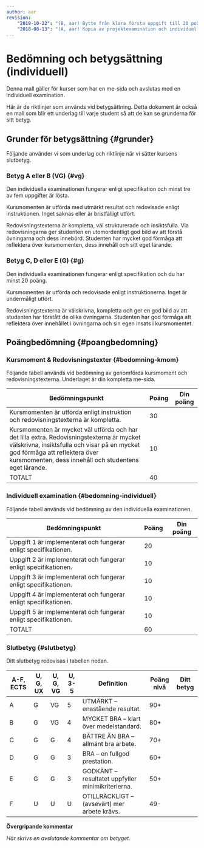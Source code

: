 ```yaml
---
author: aar
revision:
    "2019-10-22": "(B, aar) Bytte från klara första uppgift till 20 poäng för godkänt."
    "2018-08-13": "(A, aar) Kopia av projektexamination och individuell, uppdaterad för examination minus projekt."
...
```

Bedömning och betygsättning (individuell)
==================================

Denna mall gäller för kurser som har en me-sida och avslutas med en individuell examination.

Här är de riktlinjer som används vid betygsättning. Detta dokument är också en mall som blir ett underlag till varje student så att de kan se grunderna för sitt betyg.



Grunder för betygsättning {#grunder}
-------------------------

Följande använder vi som underlag och riktlinje när vi sätter kursens slutbetyg.



### Betyg A eller B (VG) {#vg}

Den individuella examinationen fungerar enligt specifikation och minst tre av fem uppgifter är lösta.

Kursmomenten är utförda med utmärkt resultat och redovisade enligt instruktionen. Inget saknas eller är bristfälligt utfört.

Redovisningstexterna är kompletta, väl strukturerade och insiktsfulla. Via redovisningarna ger studenten en utomordentligt god bild av att förstå övningarna och dess innebörd. Studenten har mycket god förmåga att reflektera över kursmomenten, dess innehåll och sitt eget lärande.



### Betyg C, D eller E (G) {#g}

Den individuella examinationen fungerar enligt specifikation och du har minst 20 poäng.

Kursmomenten är utförda och redovisade enligt instruktionerna. Inget är undermåligt utfört.

Redovisningstexterna är välskrivna, kompletta och ger en god bild av att studenten har förstått de olika övningarna. Studenten har god förmåga att reflektera över innehållet i övningarna och sin egen insats i kursmomentet.



Poängbedömning {#poangbedomning}
--------------------------------



### Kursmoment & Redovisningstexter {#bedomning-kmom}

Följande tabell används vid bedömning av genomförda kursmoment och redovisningstexterna. Underlaget är din kompletta me-sida.

| Bedömningspunkt | Poäng | Din poäng |
|-----------------|-------|-----------|
| Kursmomenten är utförda enligt instruktion och redovisningstexterna är kompletta. | 30 | |	
| Kursmomenten är mycket väl utförda och har det lilla extra. Redovisningstexterna är mycket välskrivna, insiktsfulla och visar på en mycket god förmåga att reflektera över kursmomenten, dess innehåll och studentens eget lärande. | 10 | |	
| TOTALT | 40 | |	



### Individuell examination {#bedomning-individuell}

Följande tabell används vid bedömning av den individuella examinationen.

| Bedömningspunkt | Poäng | Din poäng |
|-----------------|-------|-----------|
| Uppgift 1 är implementerat och fungerar enligt specifikationen. | 20 | |
| Uppgift 2 är implementerat och fungerar enligt specifikationen. | 10 | |
| Uppgift 3 är implementerat och fungerar enligt specifikationen. | 10 | |
| Uppgift 4 är implementerat och fungerar enligt specifikationen. | 10 | |
| Uppgift 5 är implementerat och fungerar enligt specifikationen. | 10 | |
| TOTALT | 60 | |



### Slutbetyg {#slutbetyg}

Ditt slutbetyg redovisas i tabellen nedan.

| A-F, ECTS | U, G, UX | U, G, VG | U, 3-5 | Definition | Poäng nivå | Ditt betyg |
|------|-| ----------|--------|------------|------------|------------|
| A | G | VG | 5 | UTMÄRKT – enastående resultat. | 90+ | |
| B | G | VG | 4 | MYCKET BRA – klart över medelstandard. | 80+ | 
| C | G | G | 4 | BÄTTRE ÄN BRA – allmänt bra arbete. | 70+ | 
| D | G | G | 3 | BRA – en fullgod prestation. | 60+ | 
| E | G | G | 3 | GODKÄNT – resultatet uppfyller minimikriterierna. | 50+ | 
| F | U | U | U | OTILLRÄCKLIGT – (avsevärt) mer arbete krävs. | 49- | 
 

**Övergripande kommentar**

*Här skrivs en avslutande kommentar om betyget.*
